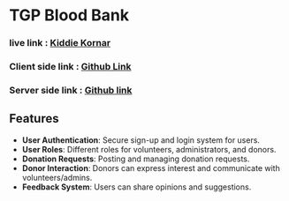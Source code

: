 # TGP Blood Bank

### live link : [Kiddie Kornar](https://tgp-blood-bank.web.app/)
### Client side link : [Github Link](https://github.com/salam46khan/tgp-blood-bank)
### Server side link : [Github link](https://github.com/salam46khan/tgp-blood-bank-server)

## Features

- **User Authentication**: Secure sign-up and login system for users.
- **User Roles**: Different roles for volunteers, administrators, and donors.
- **Donation Requests**: Posting and managing donation requests.
- **Donor Interaction**: Donors can express interest and communicate with volunteers/admins.
- **Feedback System**: Users can share opinions and suggestions.
